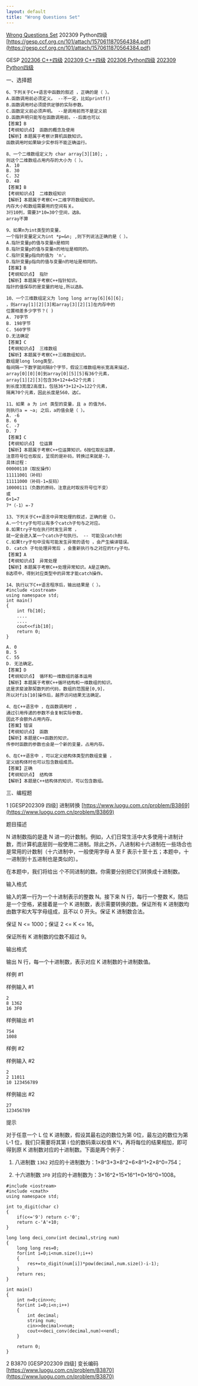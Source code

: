 ```yaml
---
layout: default
title: "Wrong Questions Set"
---
```

[Wrong Questions Set](/)
202309 Python四级
[https://gesp.ccf.org.cn/101/attach/1570611870564384.pdf](https://gesp.ccf.org.cn/101/attach/1570611870564384.pdf)

GESP
[202306 C++四级](/202306_cpp_4)
[202309 C++四级](/202309_cpp_4)
[202306 Python四级](/202306_python_4)
[202309 Python四级](/202309_python_4)

一、选择题

```
6、下列关于C++语⾔中函数的叙述 ，正确的是（ ）。
A.函数调用前必须定义。 --不一定，比如printf()
B.函数调用时必须提供足够的实际参数。
C.函数定义前必须声明。 --是调用前而不是定义前
D.函数声明只能写在函数调用前。--后面也可以
【答案】B
【考纲知识点】 函数的概念及使用
【解析】本题属于考察计算机函数知识。
函数调用时如果缺少实参将不能正确运行。
```

```
8、⼀个二维数组定义为 char array[3][10]; ，
则这个二维数组占用内存的大⼩为（ ）。
A. 10
B. 30
C. 32
D. 48
【答案】B
【考纲知识点】 二维数组知识
【解析】本题属于考察C++二维字符数组知识。
内存大小和数组需要用的空间有关。
3行10列，需要3*10=30个空间，选B。
array不算
```

```
9、如果n为int类型的变量，
⼀个指针变量定义为int *p=&n; ,则下列说法正确的是（ ）。
A.指针变量p的值与变量n是相同
B.指针变量p的值与变量n的地址是相同的。
C.指针变量p指向的值为 'n'。
D.指针变量p指向的值与变量n的地址是相同的。
【答案】B
【考纲知识点】 指针
【解析】本题属于考察C++指针知识。
指针的值保存的是变量的地址,所以选B。
```

```
10、⼀个三维数组定义为 long long array[6][6][6]; 
，则array[1][2][3]和array[3][2][1]在内存中的 
位置相差多少字节？( )
A. 70字节
B. 198字节
C. 560字节
D.无法确定
【答案】C
【考纲知识点】 三维数组
【解析】本题属于考察C++三维数组知识。
数组是long long类型，
每间隔一下数字就间隔8个字节，假设三维数组用长宽高来描述，
array[0][0][0]到array[0][5][5]有36个元素，
array[1][2][3]包含36+12+4=52个元素；
到长度3宽度2高度1，包括36*3+12+2=122个元素，
隔离70个元素，因此长度是560，选C。
```

```
11、如果 a 为 int 类型的变量，且 a 的值为6，
则执⾏a = ~a; 之后，a的值会是（ ）。
A. -6
B. 6
C. -7
D. 7
【答案】C
【考纲知识点】 位运算
【解析】本题属于考察C++位运算知识。6按位取反运算，
注意符号位也取反，呈现的是补码，转换过来就是-7。
具体过程：
00000110（取反操作）
11111001（补码）
11111000（补码-1=反码）
10000111（负数的原码，注意此时取反符号位不变）
或
6+1=7
7*（-1）=-7
```

```
13、下列关于C++语言中异常处理的叙述，正确的是（）。
A.⼀个try⼦句可以有多个catch⼦句与之对应。
B.如果try⼦句在执⾏时发⽣异常 ，
就⼀定会进⼊某⼀个catch⼦句执⾏。 -- 可能没catch到
C.如果try⼦句中没有可能发⽣异常的语句 ，会产⽣编译错误。
D. catch ⼦句处理异常后 ，会重新执⾏与之对应的try⼦句。
【答案】A
【考纲知识点】 异常处理
【解析】本题属于考察C++处理异常知识。A是正确的。
B选项中，得到对应类型中的异常才能catch操作。
```

```
14、执⾏以下C++语⾔程序后，输出结果是（ ）。
#include <iostream>
using namespace std;
int main()
{
	int fb[10];
	....
	....
	cout<<fib[10];
	return 0;
}

A. 0
B. 5
C. 55
D. ⽆法确定。
【答案】D
【考纲知识点】 循环和一维数组的基本运用
【解析】本题属于考察C++循环结构和一维数组的知识。
这是求斐波那契数列的代码，数组的范围是[0,9]，
所以对fib[10]操作后，越界访问结果无法确定。
```

```
4、在C++语⾔中 ，在函数调用时 ，
通过引用传递的参数不会复制实际参数，
因此不会额外占用内存。
【答案】错误
【考纲知识点】 函数
【解析】本题是C++函数的知识，
传参时函数的参数也会是一个新的变量，占用内存。
```

```
6、在C++语⾔中 ，可以定义结构体类型的数组变量 ，
定义结构体时也可以包含数组成员。
【答案】正确
【考纲知识点】 结构体
【解析】本题是C++结构体的知识，可以包含数组。
```

三、编程题

1 [GESP202309 四级] 进制转换
[https://www.luogu.com.cn/problem/B3869](https://www.luogu.com.cn/problem/B3869)


题目描述

N 进制数指的是逢 N 进一的计数制。例如，人们日常生活中大多使用十进制计数，而计算机底层则一般使用二进制。除此之外，八进制和十六进制在一些场合也是常用的计数制（十六进制中，一般使用字母 A 至 F 表示十至十五；本题中，十一进制到十五进制也是类似的）。

在本题中，我们将给出 个不同进制的数。你需要分别把它们转换成十进制数。

输入格式

输入的第一行为一个十进制表示的整数 N。接下来 N 行，每行一个整数 K，随后是一个空格，紧接着是一个 K 进制数，表示需要转换的数。保证所有 K 进制数均由数字和大写字母组成，且不以 0 开头。保证 K 进制数合法。

保证 N <= 1000；保证 2 <= K <= 16。

保证所有 K 进制数的位数不超过 9。

输出格式

输出 N 行，每一个十进制数，表示对应 K 进制数的十进制数值。

样例 #1

样例输入 #1

```
2
8 1362
16 3F0
```

样例输出 #1

```
754
1008
```

样例 #2

样例输入 #2

```
2
2 11011
10 123456789
```

样例输出 #2

```
27
123456789
```

提示

对于任意一个 L 位 K 进制数，假设其最右边的数位为第 0位，最左边的数位为第 L-1 位，我们只需要将其第 i 位的数码乘以权值 K^i，再将每位的结果相加，即可得到原 K 进制数对应的十进制数。下面是两个例子：

1. 八进制数 `1362` 对应的十进制数为：1×8^3+3×8^2+6×8^1+2×8^0=754；

2. 十六进制数 `3F0` 对应的十进制数为：3×16^2+15×16^1+0×16^0=1008。

```
#include <iostream>
#include <cmath>
using namespace std;

int to_digit(char c)
{
    if(c<='9') return c-'0';
    return c-'A'+10;
}

long long deci_conv(int decimal,string num)
{
    long long res=0;
    for(int i=0;i<num.size();i++)
    {
        res+=to_digit(num[i])*pow(decimal,num.size()-i-1);
    }
    return res;
}

int main()
{
    int n=0;cin>>n;
    for(int i=0;i<n;i++)
    {
        int decimal;
        string num;
        cin>>decimal>>num;
        cout<<deci_conv(decimal,num)<<endl;
    }

    return 0;
}
```

2 B3870 [GESP202309 四级] 变长编码
[https://www.luogu.com.cn/problem/B3870](https://www.luogu.com.cn/problem/B3870)

